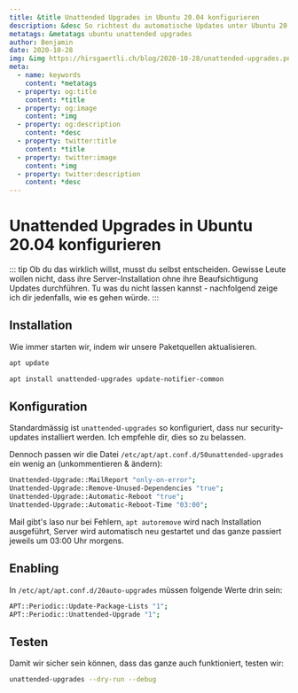 ```yaml
---
title: &title Unattended Upgrades in Ubuntu 20.04 konfigurieren
description: &desc So richtest du automatische Updates unter Ubuntu 20.04 ein. Damit dein Server stets auf dem neusten Stand ist. 
metatags: &metatags ubuntu unattended upgrades 
author: Benjamin
date: 2020-10-28
img: &img https://hirsgaertli.ch/blog/2020-10-28/unattended-upgrades.png
meta: 
  - name: keywords
    content: *metatags
  - property: og:title
    content: *title
  - property: og:image
    content: *img
  - property: og:description
    content: *desc
  - property: twitter:title
    content: *title
  - property: twitter:image
    content: *img
  - property: twitter:description
    content: *desc
---
```


# Unattended Upgrades in Ubuntu 20.04 konfigurieren

::: tip 
Ob du das wirklich willst, musst du selbst entscheiden. Gewisse Leute wollen nicht, dass ihre Server-Installation ohne ihre Beaufsichtigung Updates durchführen. Tu was du nicht lassen kannst - nachfolgend zeige ich dir jedenfalls, wie es gehen würde. 
:::

## Installation

Wie immer starten wir, indem wir unsere Paketquellen aktualisieren. 

```bash
apt update
```

```bash
apt install unattended-upgrades update-notifier-common
```

## Konfiguration

Standardmässig ist `unattended-upgrades` so konfiguriert, dass nur security-updates installiert werden. Ich empfehle dir, dies so zu belassen.

Dennoch passen wir die Datei `/etc/apt/apt.conf.d/50unattended-upgrades` ein wenig an (unkommentieren & ändern):

```bash
Unattended-Upgrade::MailReport "only-on-error";
Unattended-Upgrade::Remove-Unused-Dependencies "true";
Unattended-Upgrade::Automatic-Reboot "true";
Unattended-Upgrade::Automatic-Reboot-Time "03:00";
```

Mail gibt's laso nur bei Fehlern, `apt autoremove` wird nach Installation ausgeführt, Server wird automatisch neu gestartet und das ganze passiert jeweils um 03:00 Uhr morgens. 

## Enabling

In `/etc/apt/apt.conf.d/20auto-upgrades` müssen folgende Werte drin sein:

```bash
APT::Periodic::Update-Package-Lists "1";
APT::Periodic::Unattended-Upgrade "1";
```

## Testen

Damit wir sicher sein können, dass das ganze auch funktioniert, testen wir:

```bash
unattended-upgrades --dry-run --debug
```







